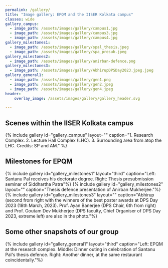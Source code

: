 ```yaml
---
permalink: /gallery/
title: "Image gallery: EPQM and the IISER Kolkata campus"
classes: wide
gallery_campus:
  - image_path: /assets/images/gallery/campus1.jpg
  - image_path: /assets/images/gallery/campus3.jpg
  - image_path: /assets/images/gallery/campus4.jpg
gallery_milestones1:
  - image_path: /assets/images/gallery/spal_thesis.jpeg
  - image_path: /assets/images/gallery/spa_presub.jpeg
gallery_milestones2:
  - image_path: /assets/images/gallery/anirban-defence.png
gallery_milestones3:
  - image_path: /assets/images/gallery/AbhirupDPSDay2023.jpeg.jpeg
gallery_general1:
  - image_path: /assets/images/gallery/gen1.png
  - image_path: /assets/images/gallery/gen2.jpeg
  - image_path: /assets/images/gallery/gen4.jpeg
header:
    overlay_image: /assets/images/gallery/gallery_header.svg

---
```


## Scenes within the IISER Kolkata campus
{% include gallery id="gallery_campus" layout="" caption="1. Research Complex. 2. Lecture Hall Complex (LHC). 3. Surrounding area from atop the LHC. Credits: SP and AM." %}

## Milestones for EPQM 
{% include gallery id="gallery_milestones1" layout="third" caption="Left: Santanu Pal receives his doctorate degree. Right: Thesis presubmission seminar of Siddhartha Patra"%}
{% include gallery id="gallery_milestones2" layout="" caption="Thesis defence presentation of Anirban Mukherjee."%}
{% include gallery id="gallery_milestones3" layout="" caption="Abhirup (second from right with the winners of the best poster awards at DPS Day 2023 (18th March, 2023). Prof. Ayan Banerjee (DPS Chair, 6th from right) and Prof. Goutam Dev Mukherjee (DPS faculty, Chief Organiser of DPS Day 2023, extreme left) are also in the photo."%}

## Some other snapshots of our group
{% include gallery id="gallery_general1" layout="third" caption="Left: EPQM at the research complex. Middle: Dinner outing in celebration of Santanu Pal's thesis defence. Right: Another dinner, at the same restaurant coincidentally."%}
